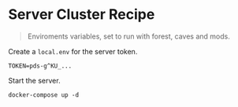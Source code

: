 # Server Cluster Recipe
> Enviroments variables, set to run with forest, caves and mods.

Create a `local.env` for the server token.
```dotenv
TOKEN=pds-g^KU_...
```

Start the server.
```shell
docker-compose up -d
```


